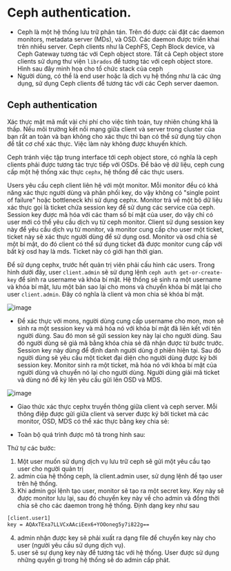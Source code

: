 # Ceph authentication.
- Ceph là một hệ thống lưu trữ phân tán. Trên đó được cài đặt các daemon monitors, metadata server (MDs), và OSD. Các daemon được triển khai trên nhiều server. Ceph clients như là CephFS, Ceph Block device, và Ceph Gateway tương tác với Ceph object store. Tất cả Ceph object store clients sử dụng thư viện `librados` để tương tác với ceph object store. Hình sau đây minh họa cho tổ chức stack của ceph
- Người dùng, có thể là end user hoặc là dịch vụ hệ thống như là các ứng dụng, sử dụng Ceph clients để tương tác với các Ceph server daemon.

## Ceph authentication
Xác thực mật mã mất vài chi phí cho việc tính toán, tuy nhiên chúng khá là thấp. Nếu môi trường kết nối mạng giữa client và server trong cluster của bạn rất an toàn và bạn không cho xác thực thì bạn có thể sử dụng tùy chọn để tắt cơ chế xác thực. Việc làm này không được khuyến khích.

Ceph tránh việc tập trung interface tới ceph object store, có nghĩa là ceph clients phải được tương tác trực tiếp với OSDs. Để bảo vệ dữ liệu, ceph cung cấp một hệ thống xác thực `cephx`, hệ thống để các thực users.

Users yêu cầu ceph client liên hệ với một monitor.  Mỗi monitor đều có khả năng xác thực người dùng và phân phối key, do vậy không có "single point of failure" hoặc bottleneck khi sử dụng cephx. Monitor trả về một bộ dữ liệu xác thực gọi là ticket chứa session key để sử dụng các service của ceph. Session key được mã hóa với các tham số bí mật của user, do vậy chỉ có user mới có thể yêu cầu dịch vụ từ ceph monitor. Client sử dụng session key này để yêu cầu dịch vụ từ monitor, và monitor cung cấp cho user một ticket, ticket này sẽ xác thực người dùng để sử dụng osd. Monitor và osd chia sẻ một bí mật, do đó client có thể sử dụng ticket đã được monitor cung cấp với bất kỳ osd hay là mds. Ticket này có giới hạn thời gian.

Để sử dụng cephx, trước hết quản trị viên phải cấu hình các users. Trong hình dưới đây, user `client.admin` sẽ sử dụng lệnh `ceph auth get-or-create-key` để sinh ra username và khóa bí mật. Hệ thống sẽ sinh ra một username và khóa bí mật, lưu một bản sao lại cho mons và chuyển khóa bí mật lại cho user `client.admin`. Đây có nghĩa là client và mon chia sẻ khóa bí mật.	

![image](https://user-images.githubusercontent.com/83684068/129035406-35009cec-01e6-420a-9ce6-3522b4fe0237.png)


- Để xác thực với mons, người dùng cung cấp username cho mon, mon sẽ sinh ra một session key và mã hóa nó với khóa bí mật đã liên kết với tên người dùng. Sau đó mon sẽ gửi session key này lại cho người dùng. Sau đó người dùng sẽ giả mã bằng khóa chia sẻ đã nhận được từ bước trước. Session key này dùng để định danh người dùng ở phiên hiện tại. Sau đó người dùng sẽ yêu cầu một ticket đại diện cho người dùng được ký bởi session key. Monitor sinh ra một ticket, mã hóa nó với khóa bí mật của người dùng và chuyển nó lại cho người dùng. Người dùng giải mã ticket và dùng nó để ký lên yêu cầu gửi lên OSD và MDS.

![image](https://user-images.githubusercontent.com/83684068/129035522-d3b24d7c-a158-47a5-a5b6-b5394975c29c.png)


- Giao thức xác thực cephx truyền thông giữa client và ceph server. Mỗi thông điệp được gửi giữa client và server được ký bởi ticket mà các monitor, OSD, MDS có thể xác thực bằng key chia sẻ:



- Toàn bộ quá trình được mô tả trong hình sau:



Thứ tự các bước:
1. Một user muốn sử dụng dịch vụ lưu trữ ceph sẽ gửi một yêu cầu tạo user cho người quản trị
2. admin của hệ thống ceph, là client.admin user, sử dụng lệnh đề tạo user trên hệ thống.
3. Khi admin gọi lệnh tạo user, monitor sẽ tạo ra một secret key. Key này sẽ được monitor lưu lại, sau đó chuyển key này về cho admin và đồng thời chia sẽ cho các daemon trong hệ thống. Định dạng key như sau

```sh
[client.user1]
key = AQAxTExa7LLVCxAAciEex6+YOOoneg5y7i822g==
```

4. admin nhận được key sẽ phải xuất ra dạng file để chuyển key này cho user (người yêu cầu sử dụng dịch vụ).
5. user sẽ sự dụng key này để tương tác với hệ thống. User được sử dụng những quyền gì trong hệ thống sẽ do admin cấp phát.

